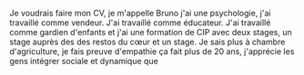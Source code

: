 Je voudrais faire mon CV, je m'appelle Bruno j'ai une psychologie, j'ai travaillé comme vendeur. J'ai travaillé comme éducateur. J'ai travaillé comme gardien d'enfants et j'ai une formation de CIP avec deux stages, un stage auprès des des restos du cœur et un stage. Je sais plus à chambre d'agriculture, je fais preuve d'empathie ça fait plus de 20 ans, j'apprécie les gens intégrer sociale et dynamique que